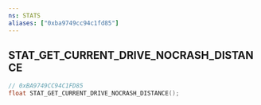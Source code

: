 ```yaml
---
ns: STATS
aliases: ["0xba9749cc94c1fd85"]
---
```

## STAT_GET_CURRENT_DRIVE_NOCRASH_DISTANCE

```c
// 0xBA9749CC94C1FD85
float STAT_GET_CURRENT_DRIVE_NOCRASH_DISTANCE();
```
